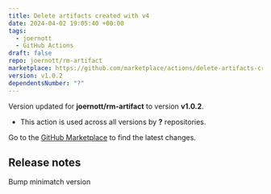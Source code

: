 ```yaml
---
title: Delete artifacts created with v4
date: 2024-04-02 19:05:40 +00:00
tags:
  - joernott
  - GitHub Actions
draft: false
repo: joernott/rm-artifact
marketplace: https://github.com/marketplace/actions/delete-artifacts-created-with-v4
version: v1.0.2
dependentsNumber: "?"
---
```



Version updated for **joernott/rm-artifact** to version **v1.0.2**.
- This action is used across all versions by **?** repositories.

Go to the [GitHub Marketplace](https://github.com/marketplace/actions/delete-artifacts-created-with-v4) to find the latest changes.

## Release notes

Bump minimatch version
